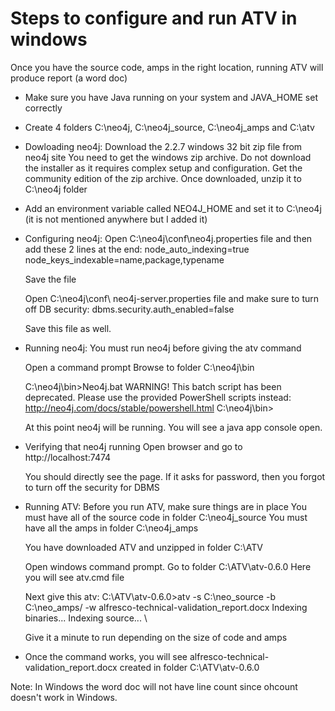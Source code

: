 # Steps to configure and run ATV in windows

Once you have the source code, amps in the right location, running ATV will produce report (a word doc)

* Make sure you have Java running on your system and JAVA_HOME set correctly

* Create 4 folders C:\neo4j, C:\neo4j_source, C:\neo4j_amps and C:\atv

* Dowloading neo4j:
Download the 2.2.7 windows 32 bit zip file from neo4j site
You need to get the windows zip archive. Do not download the installer as it requires complex setup and configuration.
Get the community edition of the zip archive.
Once downloaded, unzip it to C:\neo4j folder

* Add an environment variable called NEO4J_HOME and set it to C:\neo4j (it is not mentioned anywhere but I added it)

* Configuring neo4j:
Open C:\neo4j\conf\neo4j.properties file and then add these 2 lines at the end:
node_auto_indexing=true
node_keys_indexable=name,package,typename

   Save the file

   Open C:\neo4j\conf\ neo4j-server.properties file and make sure to turn off DB security:
   dbms.security.auth_enabled=false

   Save this file as well.

* Running neo4j:
You must run neo4j before giving the atv command

   Open a command prompt
   Browse to folder C:\neo4j\bin

   C:\neo4j\bin>Neo4j.bat
WARNING! This batch script has been deprecated. Please use the provided PowerShell scripts instead: http://neo4j.com/docs/stable/powershell.html
C:\neo4j\bin>

   At this point neo4j will be running. You will see a java app console open.

* Verifying that neo4j running
Open browser and go to http://localhost:7474 

   You should directly see the page. If it asks for password, then you forgot to turn off the security for DBMS

* Running ATV:
Before you run ATV, make sure things are in place
You must have all of the source code in folder C:\neo4j_source
You must have all the amps in folder C:\neo4j_amps

   You have downloaded ATV and unzipped in folder C:\ATV

   Open windows command prompt. Go to folder C:\ATV\atv-0.6.0
   Here you will see atv.cmd file

   Next give this atv:
   C:\ATV\atv-0.6.0>atv  -s C:\neo_source  -b C:\neo_amps/  -w alfresco-technical-validation_report.docx
   Indexing binaries...
   Indexing source... \

   Give it a minute to run depending on the size of code and amps

* Once the command works, you will see alfresco-technical-validation_report.docx created in folder C:\ATV\atv-0.6.0

Note: In Windows the word doc will not have line count since ohcount doesn't work in Windows.
